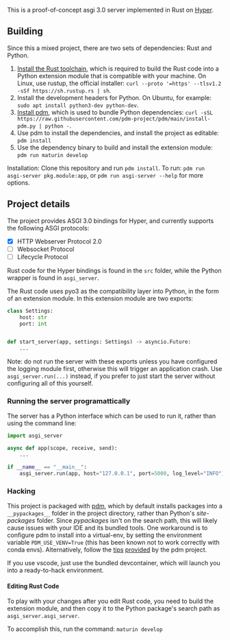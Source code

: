 This is a proof-of-concept asgi 3.0 server implemented in Rust on [Hyper](https://github.com/hyperium/hyper).

## Building

Since this a mixed project, there are two sets of dependencies: Rust and Python. 

1. [Install the Rust toolchain](https://www.rust-lang.org/tools/install), which is required to build the Rust code into a Python extension module that is compatible with your machine. On Linux, use rustup, the official installer: `curl --proto '=https' --tlsv1.2 -sSf https://sh.rustup.rs | sh`.
2. Install the development headers for Python. On Ubuntu, for example: `sudo apt install python3-dev python-dev`.
3. [Install pdm](https://pdm.fming.dev/#installation), which is used to bundle Python dependencies: `curl -sSL https://raw.githubusercontent.com/pdm-project/pdm/main/install-pdm.py | python -`.
4. Use pdm to install the dependencies, and install the project as editable: `pdm install`
5. Use the dependency binary to build and install the extension module: `pdm run maturin develop`


Installation: Clone this repository and run `pdm install`.
To run: `pdm run asgi-server pkg.module:app`, or `pdm run asgi-server --help` for more options.

## Project details

The project provides ASGI 3.0 bindings for Hyper, and currently supports the following ASGI protocols:

- [x] HTTP Webserver Protocol 2.0
- [ ] Websocket Protocol
- [ ] Lifecycle Protocol

Rust code for the Hyper bindings is found in the `src` folder, while the Python wrapper is found in `asgi_server`.

The Rust code uses pyo3 as the compatibility layer into Python, in the form of an extension module.
In this extension module are two exports:

```python
class Settings:
    host: str
    port: int


def start_server(app, settings: Settings) -> asyncio.Future:
    ...
```

Note: do not run the server with these exports unless you have configured the logging module
first, otherwise this will trigger an application crash. Use `asgi_server.run(...)` instead,
if you prefer to just start the server without configuring all of this yourself. 

### Running the server programattically

The server has a Python interface which can be used to run it, rather than using the command line:

```python
import asgi_server

async def app(scope, receive, send):
    ...

if __name__ == "__main__":
    asgi_server.run(app, host="127.0.0.1", port=5000, log_level="INFO")
```

### Hacking

This project is packaged with [pdm](https://pdm.fming.dev/), which by default installs
packages into a `__pypackages__` folder in the project directory, rather than Python's
*site-packages* folder. Since *pypackages* isn't on the search path, this will likely cause
issues with your IDE and its bundled tools. One workaround is to configure pdm to install
into a virtual-env, by setting the environment variable `PDM_USE_VENV=True` (this has been 
known not to work correctly with conda envs). Alternatively, follow the 
[tips](https://pdm.fming.dev/#enable-pep-582-globally) 
[provided](https://pdm.fming.dev/#use-with-ide) by the pdm project.

If you use vscode, just use the bundled devcontainer, which will launch you into a ready-to-hack
environment.

#### Editing Rust Code

To play with your changes after you edit Rust code, you need to build the extension module, and
then copy it to the Python package's search path as `asgi_server.asgi_server`.

To accomplish this, run the command: `maturin develop` 
